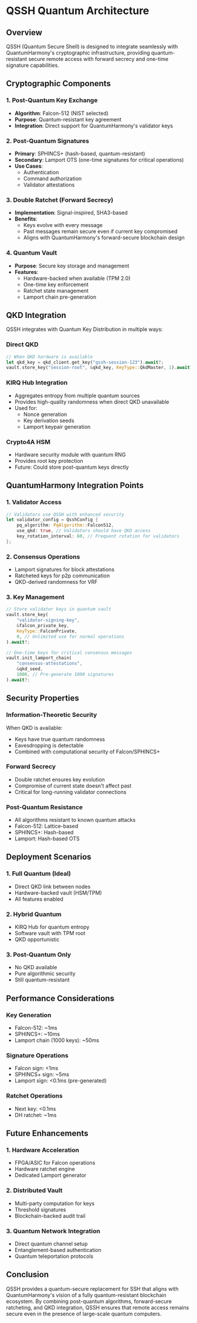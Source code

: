 # QSSH Quantum Architecture

## Overview

QSSH (Quantum Secure Shell) is designed to integrate seamlessly with QuantumHarmony's cryptographic infrastructure, providing quantum-resistant secure remote access with forward secrecy and one-time signature capabilities.

## Cryptographic Components

### 1. Post-Quantum Key Exchange
- **Algorithm**: Falcon-512 (NIST selected)
- **Purpose**: Quantum-resistant key agreement
- **Integration**: Direct support for QuantumHarmony's validator keys

### 2. Post-Quantum Signatures
- **Primary**: SPHINCS+ (hash-based, quantum-resistant)
- **Secondary**: Lamport OTS (one-time signatures for critical operations)
- **Use Cases**: 
  - Authentication
  - Command authorization
  - Validator attestations

### 3. Double Ratchet (Forward Secrecy)
- **Implementation**: Signal-inspired, SHA3-based
- **Benefits**:
  - Keys evolve with every message
  - Past messages remain secure even if current key compromised
  - Aligns with QuantumHarmony's forward-secure blockchain design

### 4. Quantum Vault
- **Purpose**: Secure key storage and management
- **Features**:
  - Hardware-backed when available (TPM 2.0)
  - One-time key enforcement
  - Ratchet state management
  - Lamport chain pre-generation

## QKD Integration

QSSH integrates with Quantum Key Distribution in multiple ways:

### Direct QKD
```rust
// When QKD hardware is available
let qkd_key = qkd_client.get_key("qssh-session-123").await?;
vault.store_key("session-root", &qkd_key, KeyType::QkdMaster, 1).await?;
```

### KIRQ Hub Integration
- Aggregates entropy from multiple quantum sources
- Provides high-quality randomness when direct QKD unavailable
- Used for:
  - Nonce generation
  - Key derivation seeds
  - Lamport keypair generation

### Crypto4A HSM
- Hardware security module with quantum RNG
- Provides root key protection
- Future: Could store post-quantum keys directly

## QuantumHarmony Integration Points

### 1. Validator Access
```rust
// Validators use QSSH with enhanced security
let validator_config = QsshConfig {
    pq_algorithm: PqAlgorithm::Falcon512,
    use_qkd: true, // Validators should have QKD access
    key_rotation_interval: 60, // Frequent rotation for validators
};
```

### 2. Consensus Operations
- Lamport signatures for block attestations
- Ratcheted keys for p2p communication
- QKD-derived randomness for VRF

### 3. Key Management
```rust
// Store validator keys in quantum vault
vault.store_key(
    "validator-signing-key",
    &falcon_private_key,
    KeyType::FalconPrivate,
    0, // Unlimited use for normal operations
).await?;

// One-time keys for critical consensus messages
vault.init_lamport_chain(
    "consensus-attestations",
    &qkd_seed,
    1000, // Pre-generate 1000 signatures
).await?;
```

## Security Properties

### Information-Theoretic Security
When QKD is available:
- Keys have true quantum randomness
- Eavesdropping is detectable
- Combined with computational security of Falcon/SPHINCS+

### Forward Secrecy
- Double ratchet ensures key evolution
- Compromise of current state doesn't affect past
- Critical for long-running validator connections

### Post-Quantum Resistance
- All algorithms resistant to known quantum attacks
- Falcon-512: Lattice-based
- SPHINCS+: Hash-based
- Lamport: Hash-based OTS

## Deployment Scenarios

### 1. Full Quantum (Ideal)
- Direct QKD link between nodes
- Hardware-backed vault (HSM/TPM)
- All features enabled

### 2. Hybrid Quantum
- KIRQ Hub for quantum entropy
- Software vault with TPM root
- QKD opportunistic

### 3. Post-Quantum Only
- No QKD available
- Pure algorithmic security
- Still quantum-resistant

## Performance Considerations

### Key Generation
- Falcon-512: ~1ms
- SPHINCS+: ~10ms
- Lamport chain (1000 keys): ~50ms

### Signature Operations
- Falcon sign: <1ms
- SPHINCS+ sign: ~5ms
- Lamport sign: <0.1ms (pre-generated)

### Ratchet Operations
- Next key: <0.1ms
- DH ratchet: ~1ms

## Future Enhancements

### 1. Hardware Acceleration
- FPGA/ASIC for Falcon operations
- Hardware ratchet engine
- Dedicated Lamport generator

### 2. Distributed Vault
- Multi-party computation for keys
- Threshold signatures
- Blockchain-backed audit trail

### 3. Quantum Network Integration
- Direct quantum channel setup
- Entanglement-based authentication
- Quantum teleportation protocols

## Conclusion

QSSH provides a quantum-secure replacement for SSH that aligns with QuantumHarmony's vision of a fully quantum-resistant blockchain ecosystem. By combining post-quantum algorithms, forward-secure ratcheting, and QKD integration, QSSH ensures that remote access remains secure even in the presence of large-scale quantum computers.